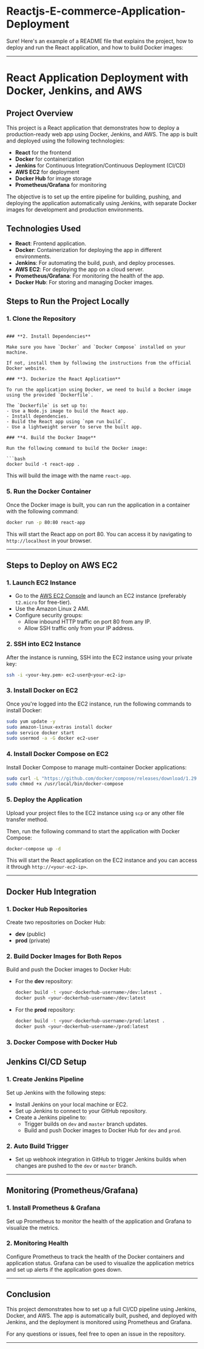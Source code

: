 # Reactjs-E-commerce-Application-Deployment
Sure! Here's an example of a README file that explains the project, how to deploy and run the React application, and how to build Docker images:

---

# **React Application Deployment with Docker, Jenkins, and AWS**

## **Project Overview**

This project is a React application that demonstrates how to deploy a production-ready web app using Docker, Jenkins, and AWS. The app is built and deployed using the following technologies:

- **React** for the frontend
- **Docker** for containerization
- **Jenkins** for Continuous Integration/Continuous Deployment (CI/CD)
- **AWS EC2** for deployment
- **Docker Hub** for image storage
- **Prometheus/Grafana** for monitoring

The objective is to set up the entire pipeline for building, pushing, and deploying the application automatically using Jenkins, with separate Docker images for development and production environments.

## **Technologies Used**

- **React**: Frontend application.
- **Docker**: Containerization for deploying the app in different environments.
- **Jenkins**: For automating the build, push, and deploy processes.
- **AWS EC2**: For deploying the app on a cloud server.
- **Prometheus/Grafana**: For monitoring the health of the app.
- **Docker Hub**: For storing and managing Docker images.

## **Steps to Run the Project Locally**

### **1. Clone the Repository**

 
```

### **2. Install Dependencies**

Make sure you have `Docker` and `Docker Compose` installed on your machine.

If not, install them by following the instructions from the official Docker website.

### **3. Dockerize the React Application**

To run the application using Docker, we need to build a Docker image using the provided `Dockerfile`.

The `Dockerfile` is set up to:
- Use a Node.js image to build the React app.
- Install dependencies.
- Build the React app using `npm run build`.
- Use a lightweight server to serve the built app.

### **4. Build the Docker Image**

Run the following command to build the Docker image:

```bash
docker build -t react-app .
```

This will build the image with the name `react-app`.

### **5. Run the Docker Container**

Once the Docker image is built, you can run the application in a container with the following command:

```bash
docker run -p 80:80 react-app
```

This will start the React app on port 80. You can access it by navigating to `http://localhost` in your browser.

---

## **Steps to Deploy on AWS EC2**

### **1. Launch EC2 Instance**

- Go to the [AWS EC2 Console](https://aws.amazon.com/ec2/) and launch an EC2 instance (preferably `t2.micro` for free-tier).
- Use the Amazon Linux 2 AMI.
- Configure security groups:
  - Allow inbound HTTP traffic on port 80 from any IP.
  - Allow SSH traffic only from your IP address.

### **2. SSH into EC2 Instance**

After the instance is running, SSH into the EC2 instance using your private key:

```bash
ssh -i <your-key.pem> ec2-user@<your-ec2-ip>
```

### **3. Install Docker on EC2**

Once you're logged into the EC2 instance, run the following commands to install Docker:

```bash
sudo yum update -y
sudo amazon-linux-extras install docker
sudo service docker start
sudo usermod -a -G docker ec2-user
```

### **4. Install Docker Compose on EC2**

Install Docker Compose to manage multi-container Docker applications:

```bash
sudo curl -L "https://github.com/docker/compose/releases/download/1.29.2/docker-compose-$(uname -s)-$(uname -m)" -o /usr/local/bin/docker-compose
sudo chmod +x /usr/local/bin/docker-compose
```

### **5. Deploy the Application**

Upload your project files to the EC2 instance using `scp` or any other file transfer method.

Then, run the following command to start the application with Docker Compose:

```bash
docker-compose up -d
```

This will start the React application on the EC2 instance and you can access it through `http://<your-ec2-ip>`.

---

## **Docker Hub Integration**

### **1. Docker Hub Repositories**

Create two repositories on Docker Hub:
- **dev** (public)
- **prod** (private)

### **2. Build Docker Images for Both Repos**

Build and push the Docker images to Docker Hub:
- For the **dev** repository:
  
  ```bash
  docker build -t <your-dockerhub-username>/dev:latest .
  docker push <your-dockerhub-username>/dev:latest
  ```

- For the **prod** repository:

  ```bash
  docker build -t <your-dockerhub-username>/prod:latest .
  docker push <your-dockerhub-username>/prod:latest
  ```

### **3. Docker Compose with Docker Hub**


## **Jenkins CI/CD Setup**

### **1. Create Jenkins Pipeline**

Set up Jenkins with the following steps:
- Install Jenkins on your local machine or EC2.
- Set up Jenkins to connect to your GitHub repository.
- Create a Jenkins pipeline to:
  - Trigger builds on `dev` and `master` branch updates.
  - Build and push Docker images to Docker Hub for `dev` and `prod`.

### **2. Auto Build Trigger**

- Set up webhook integration in GitHub to trigger Jenkins builds when changes are pushed to the `dev` or `master` branch.

---

## **Monitoring (Prometheus/Grafana)**

### **1. Install Prometheus & Grafana**

Set up Prometheus to monitor the health of the application and Grafana to visualize the metrics.

### **2. Monitoring Health**

Configure Prometheus to track the health of the Docker containers and application status. Grafana can be used to visualize the application metrics and set up alerts if the application goes down.

---

## **Conclusion**

This project demonstrates how to set up a full CI/CD pipeline using Jenkins, Docker, and AWS. The app is automatically built, pushed, and deployed with Jenkins, and the deployment is monitored using Prometheus and Grafana.

For any questions or issues, feel free to open an issue in the repository.

--- 
